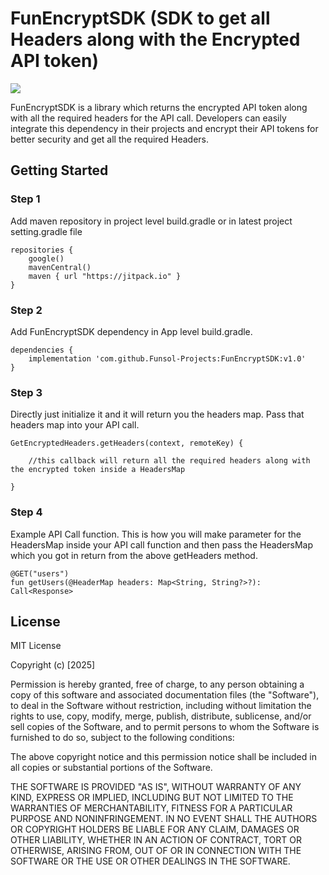 # FunEncryptSDK (SDK to get all Headers along with the Encrypted API token)

[![](https://jitpack.io/v/Funsol-Projects/FunEncryptSDK.svg)](https://jitpack.io/#Funsol-Projects/FunEncryptSDK)

FunEncryptSDK is a library which returns the encrypted API token along with all the required headers for the API call. Developers can easily integrate this dependency in their projects and encrypt their API tokens for better security and get all the required Headers.

## Getting Started

### Step 1

Add maven repository in project level build.gradle or in latest project setting.gradle file

    repositories {
        google()
        mavenCentral()
        maven { url "https://jitpack.io" }
    }
 
### Step 2

Add FunEncryptSDK dependency in App level build.gradle.

    dependencies {
        implementation 'com.github.Funsol-Projects:FunEncryptSDK:v1.0'
    }

### Step 3

Directly just initialize it and it will return you the headers map. Pass that headers map into your API call.

    GetEncryptedHeaders.getHeaders(context, remoteKey) {
    
        //this callback will return all the required headers along with the encrypted token inside a HeadersMap
    
    } 

### Step 4

Example API Call function. This is how you will make parameter for the HeadersMap inside your API call function and then pass the HeadersMap which you got in return from the above getHeaders method.

    @GET("users")
    fun getUsers(@HeaderMap headers: Map<String, String?>?): Call<Response>

## License

MIT License

Copyright (c) [2025]

Permission is hereby granted, free of charge, to any person obtaining a copy of this software and associated documentation files (the "Software"), to deal in the Software without restriction, including without limitation the rights to use, copy, modify, merge, publish, distribute, sublicense, and/or sell copies of the Software, and to permit persons to whom the Software is furnished to do so, subject to the following conditions:

The above copyright notice and this permission notice shall be included in all copies or substantial portions of the Software.

THE SOFTWARE IS PROVIDED "AS IS", WITHOUT WARRANTY OF ANY KIND, EXPRESS OR IMPLIED, INCLUDING BUT NOT LIMITED TO THE WARRANTIES OF MERCHANTABILITY, FITNESS FOR A PARTICULAR PURPOSE AND NONINFRINGEMENT. IN NO EVENT SHALL THE AUTHORS OR COPYRIGHT HOLDERS BE LIABLE FOR ANY CLAIM, DAMAGES OR OTHER LIABILITY, WHETHER IN AN ACTION OF CONTRACT, TORT OR OTHERWISE, ARISING FROM, OUT OF OR IN CONNECTION WITH THE SOFTWARE OR THE USE OR OTHER DEALINGS IN THE SOFTWARE.


